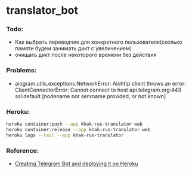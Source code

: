 # translator_bot

### Todo:
* Как выбрать переводчик для конкретного пользователя(сколько памяти будем занимать дикт с увеличением)
* очищать дикт после некоторого времени без действия


### Problems:
* aiogram.utils.exceptions.NetworkError: Aiohttp client throws an error: ClientConnectorError: Cannot connect to host api.telegram.org:443 ssl:default [nodename nor servname provided, or not known]


### Heroku:
```bash
heroku container:push --app khak-rus-translator web
heroku container:release --app khak-rus-translator web
heroku logs --tail --app khak-rus-translator  
```





### Reference:
* [Creating Telegram Bot and deploying it on Heroku](https://medium.com/python4you/creating-telegram-bot-and-deploying-it-on-heroku-471de1d96554)
